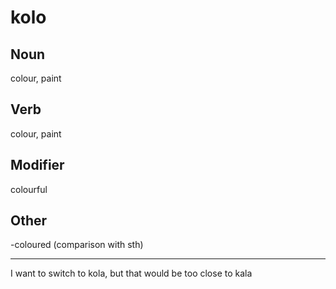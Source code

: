 kolo
===

Noun
---

colour, paint

Verb
---

colour, paint

Modifier
---

colourful

Other
---

-coloured (comparison with sth)

---

I want to switch to kola, but that would be too close to kala